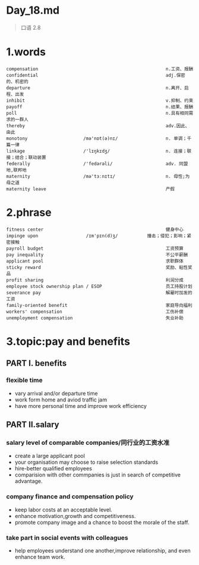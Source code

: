 # Day_18.md
> 口语 2.8
# 1.words
    compensation                                                n.工资、报酬
    confidential                                                adj.保密的、机密的
    departure                                                   n.离开、启程、出发
    inhibit                                                     v.抑制、约束
    payoff                                                      n.结果、报酬
    poll                                                        n.具有相同需求的一群人
    thereby                                                     adv.因此、由此
    monotony                     /mə'nɒt(ə)nɪ/                  n. 单调；千篇一律
    linkage                      /'lɪŋkɪdʒ/                     n. 连接；联接；结合；联动装置
    federally                    /'fedərəli/                    adv. 同盟地,联邦地
    maternity                    /mə'tɜːnɪtɪ/                   n. 母性;为母之道
    maternity leave                                             产假

# 2.phrase
    fitness center                                              健身中心
    impinge upon                  /ɪm'pɪn(d)ʒ/           撞击；侵犯；影响；紧密接触
    payroll budget                                              工资预算
    pay inequality                                              不公平薪酬
    applicant pool                                              求职群体
    sticky reward                                               奖励、粘性奖品
    profit sharing                                              利润分成
    employee stock ownership plan / ESOP                        员工持股计划
    severance pay                                               解雇时加发的工资
    family-oriented benefit                                     家庭导向福利
    workers' compensation                                       工伤补偿
    unemployment compensation                                   失业补助

# 3.topic:pay and benefits
## PART I. benefits
### flexible time
- vary arrival and/or departure time
- work form home and aviod traffic jam
- have more personal time and improve work efficiency

## PART II.salary
### salary level of comparable companies/同行业的工资水准
- create a large applicant pool
- your organisation may choose to raise selection standards
- hire-better qualified employees
- comparision with other commpanies is just in search of 
competitive advantage.

### company finance and compensation policy
- keep labor costs at an acceptable level.
- enhance motivation,growth and competitiveness.
- promote company image and a chance to boost the morale
of the staff.

### take part in social events with colleagues
- help employees understand one another,improve relationship,
and even enhance team work.

